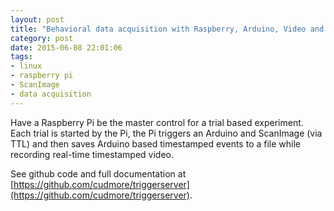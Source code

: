 ```yaml
---
layout: post
title: "Behavioral data acquisition with Raspberry, Arduino, Video and ScanImage"
category: post
date: 2015-06-08 22:01:06
tags:
- linux
- raspberry pi
- ScanImage
- data acquisition
---
```


Have a Raspberry Pi be the master control for a trial based experiment. Each trial is started by the Pi, the Pi triggers an Arduino and ScanImage (via TTL) and then saves Arduino based timestamped events to a file while recording real-time timestamped video.

See github code and full documentation at [https://github.com/cudmore/triggerserver](https://github.com/cudmore/triggerserver).

